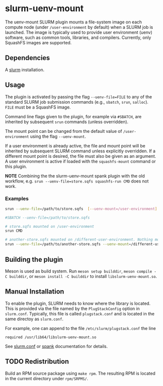 # slurm-uenv-mount

The uenv-mount SLURM plugin mounts a file-system image on each compute node
(under `/user-environment` by default) when a SLURM job is launched. The image
is typically used to provide user environment (uenv) software, such as common
tools, libraries, and compilers.  Currently, only SquashFS images are
supported.

## Dependencies

A [slurm](https://slurm.schedmd.com/) installation.

## Usage

The plugin is activated by passing the flag `--uenv-file=FILE` to any of the
standard SLURM job submission commands (e.g., `sbatch`, `srun`, `salloc`). `FILE`
must be a SquashFS image.

Command line flags given to the plugin, for example via `#SBATCH`, are inherited
by subsequent `srun` commands (unless overridden).

The mount point can be changed from the default value of `/user-environment` using
the flag `--uenv-mount`.

If a user environment is already active, the file and mount point will be
inherited by subsequent SLURM command unless explicitly overridden. If a
different mount point is desired, the file must also be given as an argument. A
user environment is active if loaded with the `squashfs-mount` command or this
plugin.

**NOTE** Combining the the slurm-uenv-mount spank plugin with the old workflow, e.g. `srun --uenv-file=store.sqfs squashfs-run CMD` does not work.


### Examples

```bash
srun --uenv-file=/path/to/store.sqfs  [--uenv-mount=/user-environment] CMD
```

```bash
#SBATCH --uenv-file=/path/to/store.sqfs

# store.sqfs mounted on /user-environment
srun CMD

# another-store.sqfs mounted on /different-user-environment. Nothing mounted on /user-environment(!)
srun --uenv-file=/path/to/another-store.sqfs --uenv-mount=/different-user-environment CMD
```

## Building the plugin

Meson is used as build system. Run `meson setup builddir`, `meson compile -C
builddir`, or `meson install -C builddir` to install `libslurm-uenv-mount.so`.

## Manual Installation

To enable the plugin, SLURM needs to know where the library is located. This is
provided via the file named by the `PlugStackConfig` option in `slurm.conf`. Typically,
this file is called `plugstack.conf` and is located in the same directoy as `slurm.conf`.

For example, one can append to the file `/etc/slurm/plugstack.conf` the line
```
required /usr/lib64/libslurm-uenv-mount.so
```

See [slurm.conf](https://slurm.schedmd.com/slurm.conf.html#OPT_PlugStackConfig) or
[spank](https://slurm.schedmd.com/spank.html#SECTION_CONFIGURATION) documentation for details.


## TODO Redistribution

Build an RPM source package using `make rpm`. The resulting RPM is located in the current directory
under `rpm/SRPMS/`.
